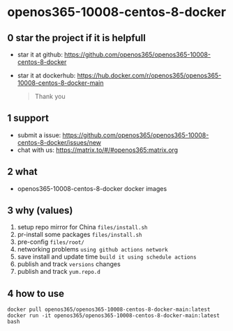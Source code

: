 # openos365-10008-centos-8-docker

## 0 star the project if it is helpfull

* star it at github: https://github.com/openos365/openos365-10008-centos-8-docker
* star it at dockerhub: https://hub.docker.com/r/openos365/openos365-10008-centos-8-docker-main

  > Thank you

## 1 support

* submit a issue: https://github.com/openos365/openos365-10008-centos-8-docker/issues/new
* chat with us: https://matrix.to/#/#openos365:matrix.org

## 2 what

* openos365-10008-centos-8-docker docker images
  
## 3 why (values)

1. setup repo mirror for China `files/install.sh`
1. pr-install some packages `files/install.sh`
1. pre-config `files/root/`
1. networking problems `using github actions network`
1. save install and update time `build it using schedule actions`
1. publish and track `versions` changes
1. publish and track `yum.repo.d`

## 4 how to use

```
docker pull openos365/openos365-10008-centos-8-docker-main:latest
docker run -it openos365/openos365-10008-centos-8-docker-main:latest bash
```
